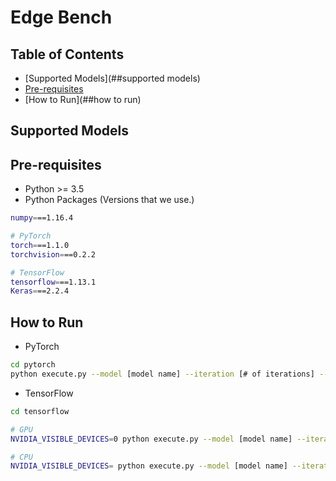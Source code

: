 # Edge Bench

## Table of Contents
* [Supported Models](##supported models)
* [Pre-requisites](##pre-requisites)
* [How to Run](##how to run)

## Supported Models

## Pre-requisites
* Python >= 3.5
* Python Packages (Versions that we use.)
```bash
numpy===1.16.4

# PyTorch
torch===1.1.0
torchvision===0.2.2

# TensorFlow
tensorflow===1.13.1
Keras===2.2.4
```

## How to Run
* PyTorch
```bash
cd pytorch
python execute.py --model [model name] --iteration [# of iterations] --cpu [Use CPU if set]
```

* TensorFlow
```bash
cd tensorflow

# GPU
NVIDIA_VISIBLE_DEVICES=0 python execute.py --model [model name] --iteration [# of iterations]

# CPU
NVIDIA_VISIBLE_DEVICES= python execute.py --model [model name] --iteration [# of iterations]
```
